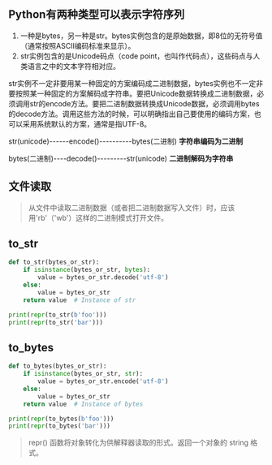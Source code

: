 ## Python有两种类型可以表示字符序列

1. 一种是bytes，另一种是str。bytes实例包含的是原始数据，即8位的无符号值（通常按照ASCII编码标准来显示）。
2. str实例包含的是Unicode码点（code point，也叫作代码点），这些码点与人类语言之中的文本字符相对应。

str实例不一定非要用某一种固定的方案编码成二进制数据，bytes实例也不一定非要按照某一种固定的方案解码成字符串。要把Unicode数据转换成二进制数据，必须调用str的encode方法。要把二进制数据转换成Unicode数据，必须调用bytes的decode方法。调用这些方法的时候，可以明确指出自己要使用的编码方案，也可以采用系统默认的方案，通常是指UTF-8。

str(unicode)------encode()----------bytes(二进制)      **字符串编码为二进制**

bytes(二进制)----decode()---------str(unicode)          **二进制解码为字符串**

## 文件读取

> 从文件中读取二进制数据（或者把二进制数据写入文件）时，应该用'rb'（'wb'）这样的二进制模式打开文件。

## to_str

```python
def to_str(bytes_or_str):
    if isinstance(bytes_or_str, bytes):
        value = bytes_or_str.decode('utf-8')
    else:
        value = bytes_or_str
    return value  # Instance of str

print(repr(to_str(b'foo')))
print(repr(to_str('bar')))
```

## to_bytes

```python
def to_bytes(bytes_or_str):
    if isinstance(bytes_or_str, str):
        value = bytes_or_str.encode('utf-8')
    else:
        value = bytes_or_str
    return value  # Instance of bytes

print(repr(to_bytes(b'foo')))
print(repr(to_bytes('bar')))
```

> repr() 函数将对象转化为供解释器读取的形式。返回一个对象的 string 格式。